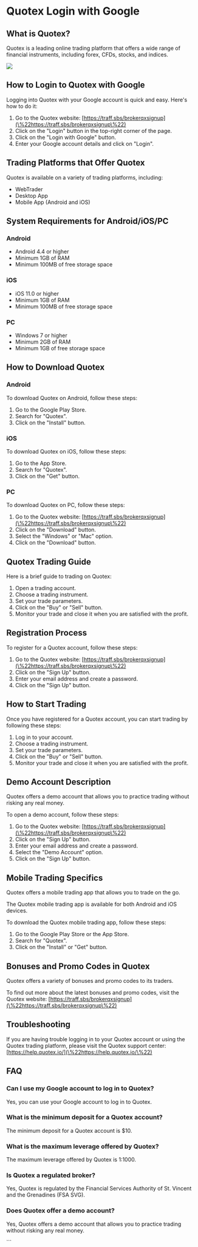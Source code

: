 # Quotex Login with Google

## What is Quotex?

Quotex is a leading online trading platform that offers a wide range of
financial instruments, including forex, CFDs, stocks, and indices.

[![](https://static.quotex.io/files/12_en/300_250.jpg)](https://traff.sbs/brokerqxlid)

## How to Login to Quotex with Google

Logging into Quotex with your Google account is quick and easy. Here\'s
how to do it:

1.  Go to the Quotex website:
    [https://traff.sbs/brokerqxsignup](\%22https://traff.sbs/brokerqxsignup\%22)
2.  Click on the "Login" button in the top-right corner of the
    page.
3.  Click on the "Login with Google" button.
4.  Enter your Google account details and click on "Login".

## Trading Platforms that Offer Quotex

Quotex is available on a variety of trading platforms, including:

-   WebTrader
-   Desktop App
-   Mobile App (Android and iOS)

## System Requirements for Android/iOS/PC

### Android

-   Android 4.4 or higher
-   Minimum 1GB of RAM
-   Minimum 100MB of free storage space

### iOS

-   iOS 11.0 or higher
-   Minimum 1GB of RAM
-   Minimum 100MB of free storage space

### PC

-   Windows 7 or higher
-   Minimum 2GB of RAM
-   Minimum 1GB of free storage space

## How to Download Quotex

### Android

To download Quotex on Android, follow these steps:

1.  Go to the Google Play Store.
2.  Search for "Quotex".
3.  Click on the "Install" button.

### iOS

To download Quotex on iOS, follow these steps:

1.  Go to the App Store.
2.  Search for "Quotex".
3.  Click on the "Get" button.

### PC

To download Quotex on PC, follow these steps:

1.  Go to the Quotex website:
    [https://traff.sbs/brokerqxsignup](\%22https://traff.sbs/brokerqxsignup\%22)
2.  Click on the "Download" button.
3.  Select the "Windows" or "Mac" option.
4.  Click on the "Download" button.

## Quotex Trading Guide

Here is a brief guide to trading on Quotex:

1.  Open a trading account.
2.  Choose a trading instrument.
3.  Set your trade parameters.
4.  Click on the "Buy" or "Sell" button.
5.  Monitor your trade and close it when you are satisfied with the
    profit.

## Registration Process

To register for a Quotex account, follow these steps:

1.  Go to the Quotex website:
    [https://traff.sbs/brokerqxsignup](\%22https://traff.sbs/brokerqxsignup\%22)
2.  Click on the "Sign Up" button.
3.  Enter your email address and create a password.
4.  Click on the "Sign Up" button.

## How to Start Trading

Once you have registered for a Quotex account, you can start trading by
following these steps:

1.  Log in to your account.
2.  Choose a trading instrument.
3.  Set your trade parameters.
4.  Click on the "Buy" or "Sell" button.
5.  Monitor your trade and close it when you are satisfied with the
    profit.

## Demo Account Description

Quotex offers a demo account that allows you to practice trading without
risking any real money.

To open a demo account, follow these steps:

1.  Go to the Quotex website:
    [https://traff.sbs/brokerqxsignup](\%22https://traff.sbs/brokerqxsignup\%22)
2.  Click on the "Sign Up" button.
3.  Enter your email address and create a password.
4.  Select the "Demo Account" option.
5.  Click on the "Sign Up" button.

## Mobile Trading Specifics

Quotex offers a mobile trading app that allows you to trade on the go.

The Quotex mobile trading app is available for both Android and iOS
devices.

To download the Quotex mobile trading app, follow these steps:

1.  Go to the Google Play Store or the App Store.
2.  Search for "Quotex".
3.  Click on the "Install" or "Get" button.

## Bonuses and Promo Codes in Quotex

Quotex offers a variety of bonuses and promo codes to its traders.

To find out more about the latest bonuses and promo codes, visit the
Quotex website:
[https://traff.sbs/brokerqxsignup](\%22https://traff.sbs/brokerqxsignup\%22)

## Troubleshooting

If you are having trouble logging in to your Quotex account or using the
Quotex trading platform, please visit the Quotex support center:
[https://help.quotex.io/](\%22https://help.quotex.io/\%22)

## FAQ

### Can I use my Google account to log in to Quotex?

Yes, you can use your Google account to log in to Quotex.

### What is the minimum deposit for a Quotex account?

The minimum deposit for a Quotex account is \$10.

### What is the maximum leverage offered by Quotex?

The maximum leverage offered by Quotex is 1:1000.

### Is Quotex a regulated broker?

Yes, Quotex is regulated by the Financial Services Authority of St.
Vincent and the Grenadines (FSA SVG).

### Does Quotex offer a demo account?

Yes, Quotex offers a demo account that allows you to practice trading
without risking any real money.

\`\`\`

